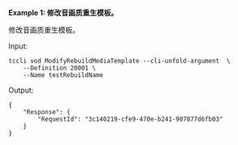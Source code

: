 **Example 1: 修改音画质重生模板。**

修改音画质重生模板。

Input: 

```
tccli vod ModifyRebuildMediaTemplate --cli-unfold-argument  \
    --Definition 20001 \
    --Name testRebuildName
```

Output: 
```
{
    "Response": {
        "RequestId": "3c140219-cfe9-470e-b241-907877d6fb03"
    }
}
```

